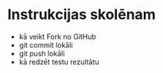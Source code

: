 # Instrukcijas skolēnam

- kā veikt Fork no GitHub
- git commit lokāli
- git push lokāli
- kā redzēt testu rezultātu
